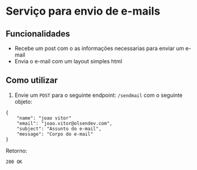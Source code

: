 # Serviço para envio de e-mails 

## Funcionalidades
- Recebe um post com o as informações necessarias para enviar um e-mail
- Envia o e-mail com um layout simples html

## Como utilizar

1. Envie um ``POST`` para o seguinte endpoint: ``/sendmail`` com o seguinte objeto:
```
{
    "name": "joao vitor"
    "email": "joao.vitor@olsendev.com",
    "subject": "Assunto do e-mail",
    "message": "Corpo do e-mail"
}
```
Retorno:
```
200 OK
```

